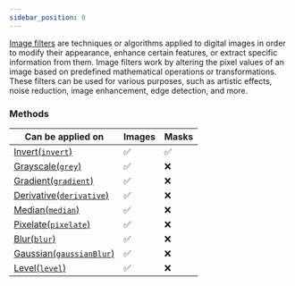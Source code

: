 ```yaml
---
sidebar_position: 0
---
```


[Image filters](https://en.wikipedia.org/wiki/Digital_image_processing#Filtering 'wikipedia link on image filtering') are techniques or algorithms applied to digital images in order to modify their appearance, enhance certain features, or extract specific information from them. Image filters work by altering the pixel values of an image based on predefined mathematical operations or transformations. These filters can be used for various purposes, such as artistic effects, noise reduction, image enhancement, edge detection, and more.

### Methods

| Can be applied on                                                                | Images  | Masks    |
| -------------------------------------------------------------------------------- | ------- | -------- |
| [Invert(`invert`)](./Invert.md 'internal link on invert')                        | &#9989; | &#9989;  |
| [Grayscale(`grey`)](./Grayscale.md 'internal link on grayscale')                 | &#9989; | &#10060; |
| [Gradient(`gradient`)](./Gradient.md 'internal link on gradient')               | &#9989; | &#10060; |
| [Derivative(`derivative`)](./Derivative.md 'internal link on derivative')        | &#9989; | &#10060; |
| [Median(`median`)](./Median.md 'internal link on median')                        | &#9989; | &#10060; |
| [Pixelate(`pixelate`)](./Pixelate.md 'internal link on pixelate')                | &#9989; | &#10060; |
| [Blur(`blur`)](./Blur.md 'internal link on blur')                                | &#9989; | &#10060; |
| [Gaussian(`gaussianBlur`)](./Gaussian%20Blur.md 'internal link on gaussianBlur') | &#9989; | &#10060; |
| [Level(`level`)](./Level.md 'internal link on level')                            | &#9989; | &#10060; |
